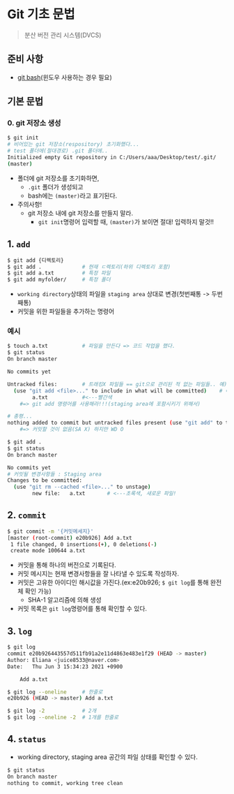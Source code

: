# Git 기초 문법

> 분산 버전 관리 시스템(DVCS)

## 준비 사항

* [git bash](https://gitforwindows.org/)(윈도우 사용하는 경우 필요)

## 기본 문법

### 0. git 저장소 생성

```bash
$ git init
# 비어있는 git 저장소(respository) 초기화했다...
# test 폴더에(절대경로) .git 폴더에..
Initialized empty Git repository in C:/Users/aaa/Desktop/test/.git/
(master)
```

* 폴더에 git 저장소를 초기화하면,
  * `.git` 폴더가 생성되고
  * bash에는 `(master)`라고 표기된다.
* 주의사항!
  * git 저장소 내에 git 저장소를 만들지 말라.
    * `git init`명령어 입력할 때, `(master)`가 보이면 절대! 입력하지 말것!!

## 1. `add`

```bash
$ git add {디렉토리}
$ git add . 			# 현재 ㄷ렉토리(하위 디렉토리 포함)
$ git add a.txt			# 특정 파일
$ git add myfolder/		# 특정 폴더
```

* `working directory`상태의 파일을 `staging area` 상대로 변경(첫번째통 -> 두번째통)
* 커밋을 위한 파일들을 추가하는 명령어

### 예시

```bash
$ touch a.txt			# 파일을 만든다 => 코드 작업을 했다.
$ git status
On branch master

No commits yet

Untracked files:		# 트래킹X 파일들 == git으로 관리된 적 없는 파일들.. 예) 파일생성
  (use "git add <file>..." to include in what will be committed)	# 예시
        a.txt			#<---빨간색
	#=> git add 명령어를 사용해라!!!(staging area에 포함시키기 위해서)

# 총평...
nothing added to commit but untracked files present (use "git add" to track)
	#=> 커밋할 것이 없음(SA X) 하지만 WD O
```

```bash
$ git add .
$ git status
On branch master

No commits yet
# 커밋될 변경사항들 : Staging area
Changes to be committed:
  (use "git rm --cached <file>..." to unstage)
        new file:   a.txt		# <---초록색, 새로운 파일!

```

## 2. `commit`

```bash
$ git commit -m '{커밋메세지}'
[master (root-commit) e20b926] Add a.txt
 1 file changed, 0 insertions(+), 0 deletions(-)
 create mode 100644 a.txt
```

* 커밋을 통해 하나의 버전으로 기록된다.
* 커밋 메시지는 현재 변경사항들을 잘 나타낼 수 있도록 작성하자.
* 커밋은 고유한 아이디인 해시값을 가진다.(ex:e20b926; `$ git log`를 통해 완전체 확인 가능)
  * SHA-1 알고리즘에 의해 생성
* 커밋 목록은 `git log`명령어를 통해 확인할 수 있다.

## 3. `log`

```bash
$ git log
commit e20b926443557d511fb91a2e11d4863e483e1f29 (HEAD -> master)
Author: Eliana <juice8533@naver.com>
Date:   Thu Jun 3 15:34:23 2021 +0900

    Add a.txt

$ git log --oneline		# 한줄로
e20b926 (HEAD -> master) Add a.txt

$ git log -2			# 2개
$ git log --oneline -2	# 1개를 한줄로
```

## 4. `status`

* working directory, staging area 공간의 파일 상태를 확인할 수 있다.

```bash
$ git status
On branch master
nothing to commit, working tree clean
```

